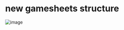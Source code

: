 
# new gamesheets structure

![image](https://github.com/user-attachments/assets/07f23b18-509c-4efd-bdbd-493421a83cfc)
